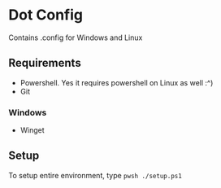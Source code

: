 # Dot Config

Contains .config for Windows and Linux

## Requirements

- Powershell. Yes it requires powershell on Linux as well :^)
- Git

### Windows

- Winget

## Setup

To setup entire environment, type `pwsh ./setup.ps1`
